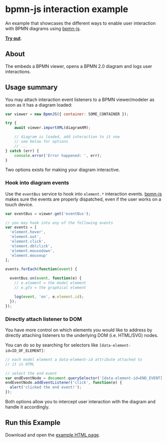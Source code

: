 # bpmn-js interaction example

An example that showcases the different ways to enable user interaction with
BPMN diagrams using [bpmn-js](https://github.com/bpmn-io/bpmn-js).

[__Try out__](https://cdn.staticaly.com/gh/bpmn-io/bpmn-js-examples/master/interaction/index.html).


## About

The embeds a BPMN viewer, opens a BPMN 2.0 diagram and logs user interactions.


## Usage summary

You may attach interaction event listeners to a BPMN viewer/modeler as soon as
it has a diagram loaded:


```javascript
var viewer = new BpmnJS({ container: SOME_CONTAINER });

try {
	await viewer.importXML(diagramXM);

	// diagram is loaded, add interaction to it now
	// see below for options
	// ...
} catch (err) {
	console.error('Error happened: ', err);
}
```

Two options exists for making your diagram interactive.


### Hook into diagram events

Use the `eventBus` service to hook into `element.*` interaction events.
[bpmn-js](https://github.com/bpmn-io/bpmn-js) makes sure the events are
properly dispatched, even if the user works on a touch device.

```javascript
var eventBus = viewer.get('eventBus');

// you may hook into any of the following events
var events = [
  'element.hover',
  'element.out',
  'element.click',
  'element.dblclick',
  'element.mousedown',
  'element.mouseup'
];

events.forEach(function(event) {

  eventBus.on(event, function(e) {
    // e.element = the model element
    // e.gfx = the graphical element

    log(event, 'on', e.element.id);
  });
});
```


### Directly attach listener to DOM

You have more control on which elements you would like to address by directly
attaching listeners to the underlying DOM (i.e. HTML/SVG) nodes.

You can do so by searching for selectors like `[data-element-id=ID_OF_ELEMENT]`:

```javascript
// each model element a data-element-id attribute attached to
// it in HTML

// select the end event
var endEventNode = document.querySelector('[data-element-id=END_EVENT]');
endEventNode.addEventListener('click', function(e) {
  alert('clicked the end event!');
});
```

Both options allow you to intercept user interaction with the diagram and
handle it accordingly.


## Run this Example

Download and open the [example HTML page](https://cdn.staticaly.com/gh/bpmn-io/bpmn-js-examples/master/interaction/index.html).
